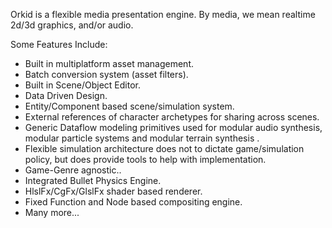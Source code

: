 Orkid is a flexible media presentation engine. By media, we mean realtime 2d/3d graphics, and/or audio. 

Some Features Include:
* Built in multiplatform asset management.
* Batch conversion system (asset filters).
* Built in Scene/Object Editor.
* Data Driven Design.
* Entity/Component based scene/simulation system.
* External references of character archetypes for sharing across scenes.
* Generic Dataflow modeling primitives used for modular audio synthesis, modular particle systems and modular terrain synthesis .
* Flexible simulation architecture does not to dictate game/simulation policy, but does provide tools to help with implementation.
* Game-Genre agnostic.. 
* Integrated Bullet Physics Engine.
* HlslFx/CgFx/GlslFx shader based renderer.
* Fixed Function and Node based compositing engine.
* Many more...
